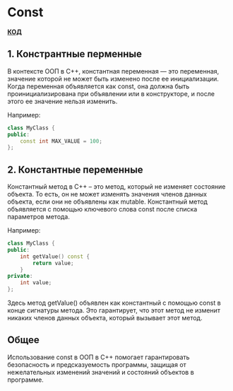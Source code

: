 # Const

**[КОД](../cpp_examples/Rational/)**

## 1. Констрантные перменные

В контексте ООП в C++, константная переменная — это переменная, значение которой не может быть изменено после ее инициализации. Когда переменная объявляется как const, она должна быть проинициализирована при объявлении или в конструкторе, и после этого ее значение нельзя изменить. 

Например:
```C++
class MyClass {
public:
    const int MAX_VALUE = 100;
};
```

## 2. Константные переменные

Константный метод в C++ – это метод, который не изменяет состояние объекта. То есть, он не может изменять значения членов данных объекта, если они не объявлены как mutable. Константный метод объявляется с помощью ключевого слова const после списка параметров метода. 

Например:

```C++
class MyClass {
public:
    int getValue() const {
        return value;
    }
private:
    int value;
};
```

Здесь метод getValue() объявлен как константный с помощью const в конце сигнатуры метода. Это гарантирует, что этот метод не изменит никаких членов данных объекта, который вызывает этот метод.

## Общее

Использование const в ООП в C++ помогает гарантировать безопасность и предсказуемость программы, защищая от нежелательных изменений значений и состояний объектов в программе.